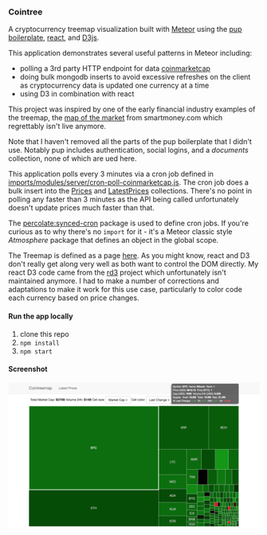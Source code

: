 ### Cointree
A cryptocurrency treemap visualization built with [Meteor](https://www.meteor.com/) using the [pup boilerplate](http://cleverbeagle.com/pup), [react](https://reactjs.org/), and [D3js](https://d3js.org/).

This application demonstrates several useful patterns in Meteor including:
* polling a 3rd party HTTP endpoint for data [coinmarketcap](https://coinmarketcap.com)
* doing bulk mongodb inserts to avoid excessive refreshes on the client as cryptocurrency data is updated one currency at a time
* using D3 in combination with react

This project was inspired by one of the early financial industry examples of the treemap, the [map of the market](http://www.bewitched.com/marketmap.html) from smartmoney.com which regrettably isn't live anymore.

Note that I haven't removed all the parts of the pup boilerplate that I didn't use. Notably pup includes authentication, social logins, and a *documents* collection, none of which are ued here.

This application polls every 3 minutes via a cron job defined in [imports/modules/server/cron-poll-coinmarketcap.js](blob/master/imports/modules/server/cron-poll-coinmarketcap.js). The cron job does a bulk insert into the [Prices](blob/master/imports/api/Prices/Prices.js) and [LatestPrices](blob/master/imports/api/LatestPrices/LatestPrices.js) collections. There's no point in polling any faster than 3 minutes as the API being called unfortunately doesn't update prices much faster than that.

The [percolate:synced-cron](https://github.com/percolatestudio/meteor-synced-cron) package is used to define cron jobs. If you're curious as to why there's no `import` for it - it's a Meteor classic style *Atmosphere* package that defines an object in the global scope.

The Treemap is defined as a page [here](blob/master/imports/ui/pages/Treemap/Treemap.js). As you might know, react and D3 don't really get along very well as both want to control the DOM directly. My react D3 code came from the [rd3](https://github.com/yang-wei/rd3) project which unfortunately isn't maintained anymore. I had to make a number of corrections and adaptations to make it work for this use case, particularly to color code each currency based on price changes.

#### Run the app locally
1. clone this repo
1. `npm install`
1. `npm start`

#### Screenshot
![cointreemap screenshot](cointreemap.png)
